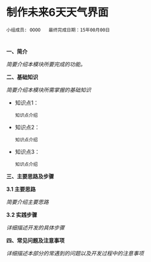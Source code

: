 # 制作未来6天天气界面


    小组成员: OOOO   最终完成日期：15年00月00日
# 

**一、简介**

*简要介绍本模块所要完成的功能。*

**二、基础知识**

*简要介绍本模块所需掌握的基础知识*
   
* 知识点1：

      知识点介绍

* 知识点2：

      知识点介绍


* 知识点3：

      知识点介绍


   

**三、主要思路及步骤**

**3.1 主要思路**

*简要介绍主要思路*

**3.2 实践步骤**

*详细描述开发的具体步骤*

**四、常见问题及注意事项**

*详细描述本部分的常遇到的问题以及开发过程中的注意事项*
